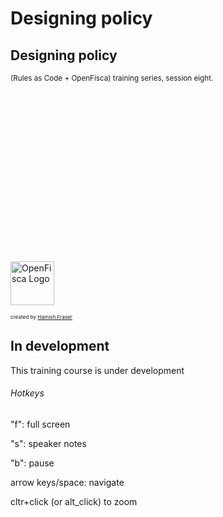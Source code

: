# Designing policy​


<div class="present"><div class="reveal"><div class="slides">

  <section class="has-dark-background" data-background="#240b35" data-background-image="/_static/img/openfisca-bg.svg" data-background-position="230% 50%" data-background-size="auto 120%">
    <h2>Designing policy​​</h2>
    <p>
      <small>(Rules as Code + OpenFisca) training series, session eight.</small>
    </p>
    <p><a href="https://openfisca.org"><img src="/_static/img/openfisca.svg" alt="OpenFisca Logo" style="height: 70px; margin: 17rem auto 0 auto; background: transparent;"  ></a></p>
    <p><small><span style="font-size:0.7em;">created by <a href="https://hamish.dev">Hamish Fraser</a></span></small></p>
  </section>

  <section class="has-dark-background" data-background="#240b35" data-background-image="/_static/img/openfisca-bg.svg" data-background-position="230% 50%" data-background-size="auto 120%">
    <h2>In development</h2>
    <p>This training course is under development</p>
  </section>

</div></div></div>

###### Hotkeys

"f": full screen

"s": speaker notes

"b": pause

arrow keys/space: navigate

cltr+click (or alt_click) to zoom